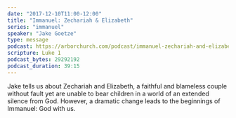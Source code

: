 ```yaml
---
date: "2017-12-10T11:00-12:00"
title: "Immanuel: Zechariah & Elizabeth"
series: "immanuel"
speaker: "Jake Goetze"
type: message
podcast: https://arborchurch.com/podcast/immanuel-zechariah-and-elizabeth.m4a
scripture: Luke 1
podcast_bytes: 29292192
podcast_duration: 39:15
---
```


Jake tells us about Zechariah and Elizabeth, a faithful and blameless couple without fault yet are unable to bear children in a world of an extended silence from God. However, a dramatic change leads to the beginnings of Immanuel: God with us.
